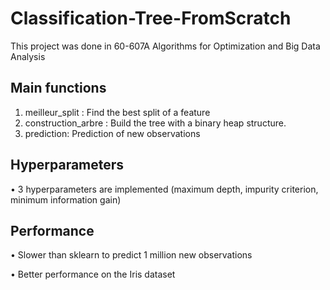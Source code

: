 # Classification-Tree-FromScratch
This project was done in 60-607A Algorithms for Optimization and Big Data Analysis

## Main functions
1) meilleur_split : Find the best split of a feature
2) construction_arbre : Build the tree with a binary heap structure.
3) prediction: Prediction of new observations

## Hyperparameters

•	3 hyperparameters are implemented (maximum depth, impurity criterion, minimum information gain)

## Performance

•	Slower than sklearn to predict 1 million new observations

•	Better performance on the Iris dataset



